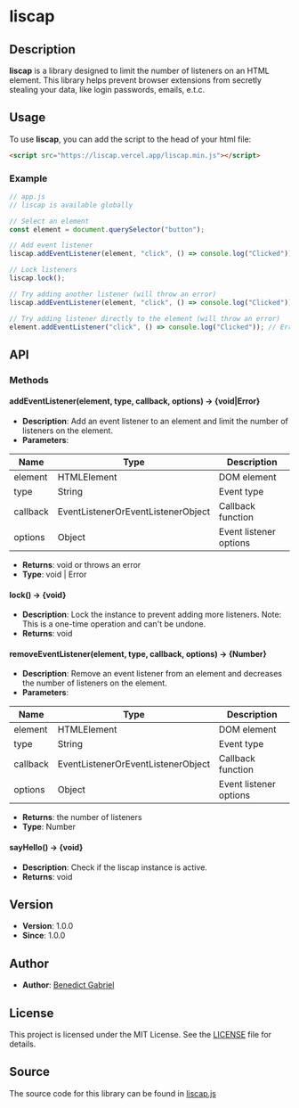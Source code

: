 # liscap

## Description

**liscap** is a library designed to limit the number of listeners on an HTML element. This library helps prevent browser extensions from secretly stealing your data, like login passwords, emails, e.t.c.

## Usage

To use **liscap**, you can add the script to the head of your html file:

```html
<script src="https://liscap.vercel.app/liscap.min.js"></script>
```

### Example

```javascript
// app.js
// liscap is available globally

// Select an element
const element = document.querySelector("button");

// Add event listener
liscap.addEventListener(element, "click", () => console.log("Clicked"));

// Lock listeners
liscap.lock();

// Try adding another listener (will throw an error)
liscap.addEventListener(element, "click", () => console.log("Clicked")); // Error: You can't add more listeners

// Try adding listener directly to the element (will throw an error)
element.addEventListener("click", () => console.log("Clicked")); // Error: Max listeners exceeded
```

## API

### Methods

#### addEventListener(element, type, callback, options) → {void|Error}

- **Description**: Add an event listener to an element and limit the number of listeners on the element.
- **Parameters**:

| Name     | Type                               | Description            |
| -------- | ---------------------------------- | ---------------------- |
| element  | HTMLElement                        | DOM element            |
| type     | String                             | Event type             |
| callback | EventListenerOrEventListenerObject | Callback function      |
| options  | Object                             | Event listener options |

- **Returns**: void or throws an error
- **Type**: void | Error

#### lock() → {void}

- **Description**: Lock the instance to prevent adding more listeners. Note: This is a one-time operation and can't be undone.
- **Returns**: void

#### removeEventListener(element, type, callback, options) → {Number}

- **Description**: Remove an event listener from an element and decreases the number of listeners on the element.
- **Parameters**:

| Name     | Type                               | Description            |
| -------- | ---------------------------------- | ---------------------- |
| element  | HTMLElement                        | DOM element            |
| type     | String                             | Event type             |
| callback | EventListenerOrEventListenerObject | Callback function      |
| options  | Object                             | Event listener options |

- **Returns**: the number of listeners
- **Type**: Number

#### sayHello() → {void}

- **Description**: Check if the liscap instance is active.
- **Returns**: void

## Version

- **Version**: 1.0.0
- **Since**: 1.0.0

## Author

- **Author**: [Benedict Gabriel](mailto:benedictgabriel73@gmail.com)

## License

This project is licensed under the MIT License. See the [LICENSE](src/dist/liscap.min.js.LICENSE.txt) file for details.

## Source

The source code for this library can be found in [liscap.js](src/lib/liscap.js)
